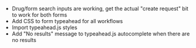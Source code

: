 * Drug/form search inputs are working, get the actual "create request" bit to work for both forms
* Add CSS to form typeahead for all workflows
* Import typeahead.js styles
* Add "No results" message to typeahead.js autocomplete when there are no results
